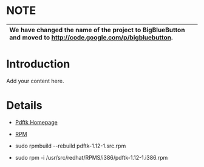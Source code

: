 # NOTE #
| **We have changed the name of the project to BigBlueButton and moved to http://code.google.com/p/bigbluebutton.** |
|:------------------------------------------------------------------------------------------------------------------|


# Introduction #

Add your content here.


# Details #

  * [Pdftk Homepage](http://www.accesspdf.com/pdftk/)
  * [RPM](http://lists.centos.org/pipermail/centos-devel/2007-April/003420.html)

  * sudo rpmbuild --rebuild pdftk-1.12-1.src.rpm
  * sudo rpm -i /usr/src/redhat/RPMS/i386/pdftk-1.12-1.i386.rpm
